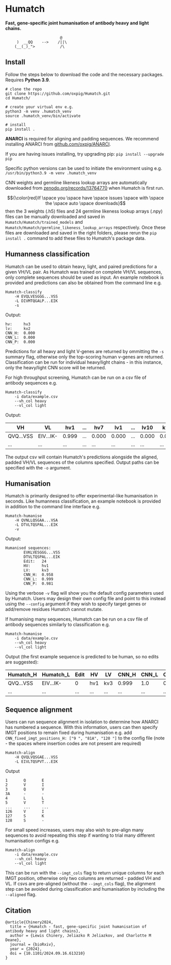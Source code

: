 # Humatch

**Fast, gene-specific joint humanisation of antibody heavy and light chains.**

```
                        @
     )  __QQ    -->    /||\
    (__(_)_">           /\         
```

<!--- INSTALL --->
## Install

Follow the steps below to download the code and the necessary packages. Requires **Python 3.9**.

```
# clone the repo
git clone https://github.com/oxpig/Humatch.git
cd Humatch/

# create your virtual env e.g.
python3 -m venv .humatch_venv
source .humatch_venv/bin/activate

# install
pip install .
```

**ANARCI** is required for aligning and padding sequences. We recommend installing ANARCI from <a href="https://github.com/oxpig/ANARCI/tree/master">github.com/oxpig/ANARCI</a>.

If you are having issues installing, try upgrading pip: ```pip install --upgrade pip```

Specific python versions can be used to initiate the environment using e.g. ```/usr/bin/python3.9 -m venv .humatch_venv```

CNN weights and germline likeness lookup arrays are automatically downloaded from <a href="https://zenodo.org/records/13764770">zenodo.org/records/13764770</a> when Humatch is first run.

$${\color{red}If \space you \space have \space issues \space with \space the \space auto \space downloads}$$ then the 3 weights (.h5) files and 24 germline likeness lookup arrays (.npy) files can be manually downloaded and saved in ```Humatch/Humatch/trained_models``` and ```Humatch/Humatch/germline_likeness_lookup_arrays``` respectively. Once these files are downloaded and saved in the right folders, please rerun the ```pip install .``` command to add these files to Humatch's package data. 

## Humanness classification

Humatch can be used to obtain heavy, light, and paired predictions for a given VH/VL pair. As Humatch was trained on complete VH/VL sequences, only complete sequences should be used as input. An example notebook is provided and predictions can also be obtained from the command line e.g.

```
Humatch-classify
    -H EVQLVESGGG...VSS
    -L DIVMTQGALP...EIK
    -s
```

Output:

```
hv:     hv3
lv:     kv2
CNN_H:  0.000
CNN_L:  0.000
CNN_P:  0.000
```

Predictions for all heavy and light V-genes are returned by ommitting the ```-s``` summary flag, otherwise only the top-scoring human v-genes are returned. Classification can be run for individual heavy/light chains - in this instance, only the heavy/light CNN score will be returned.

For high throughput screening, Humatch can be run on a csv file of antibody sequences e.g.

```
Humatch-classify
    -i data/example.csv
    --vh_col heavy
    --vl_col light
```

Output:

<div align="center">

| VH | VL | hv1 | ... | hv7 | lv1 | ... | lv10 | kv1 | ... | kv7 | CNN_P |
| --- | --- | --- | --- | --- | --- | --- | --- | --- | --- | --- | --- |
| QVQ...VSS | EIV...IK- | 0.999 | ... | 0.000 | 0.000 | ... | 0.000 | 0.000 | ... | 0.000 | 0.998 |
| ... | ... | ... | ... | ... | ... | ... | ... | ... | ... | ... | ... |

</div>

The output csv will contain Humatch's predictions alongside the aligned, padded VH/VL sequences of the columns specified. Output paths can be specified with the ```-o``` argument.

## Humanisation

Humatch is primarily designed to offer experimental-like humanisation in seconds. Like humanness classification, an example notebook is provided in addition to the command line interface e.g.

```
Humatch-humanise
    -H QVNLLQSGAA...VSA
    -L DTVLTQSPAL...EIK
    -v
```

Output:

```
Humanised sequences:
        EVKLVESGGG...VSS
        DTVLTQSPAL...EIK
        Edit:   24
        HV:     hv1
        LV:     kv3
        CNN_H:  0.958
        CNN_L:  0.999
        CNN_P:  0.981
```

Using the verbose ```-v``` flag will show you the default config parameters used by Humatch. Users may design their own config file and point to this instead using the ```--config``` argument if they wish to specify target genes or add/remove residues Humatch cannot mutate.

If humanising many sequences, Humatch can be run on a csv file of antibody sequences similarly to classification e.g.

```
Humatch-humanise
    -i data/example.csv
    --vh_col heavy
    --vl_col light
```

Output (the first example sequence is predicted to be human, so no edits are suggested):

<div align="center">

| Humatch_H | Humatch_L | Edit | HV | LV | CNN_H | CNN_L | CNN_P |
| --- | --- | --- | --- | --- | --- | --- | --- |
| QVQ...VSS | EIV...IK- | 0 | hv1 | kv3 | 0.999 | 1.0 | 0.998 |
| ... | ... | ... | ... | ... | ... | ... | ... |

</div>

## Sequence alignment

Users can run sequence alignment in isolation to determine how ANARCI has numbered a sequence. With this information, users can then specify IMGT positions to remain fixed during humanisation e.g. add ```CNN_fixed_imgt_positions_H: ["9 ", "81A", "120 "]``` to the config file (note - the spaces where insertion codes are not present are required)

```
Humatch-align
    -H QVQLVQSGAE...VSS
    -L EIVLTQSPVT...EIK
```

Output

```
1       Q       E
2       V       I
3       Q       V
3A      -       -
4       L       L
5       V       T
...     ...     ...
126     V       I
127     S       K
128     S       -
```

For small speed increases, users may also wish to pre-align many sequences to avoid repeating this step if wanting to trial many different humanisation configs e.g.

```
Humatch-align
    -i data/example.csv
    --vh_col heavy
    --vl_col light
```

This can be run with the ```--imgt_cols``` flag to return unique columns for each IMGT position, otherwise only two columns are returned - padded VH and VL. If csvs are pre-aligned (without the ```--imgt_cols``` flag), the alignment step can be avoided during classification and humanisation by including the ```--aligned``` flag.

## Citation

```
@article{Chinery2024,
  title = {Humatch - fast, gene-specific joint humanisation of antibody heavy and light chains},
  author = {Lewis Chinery, Jeliazko R Jeliazkov, and Charlotte M Deane},
  journal = {bioRxiv},
  year = {2024},
  doi = {10.1101/2024.09.16.613210}
}
```
